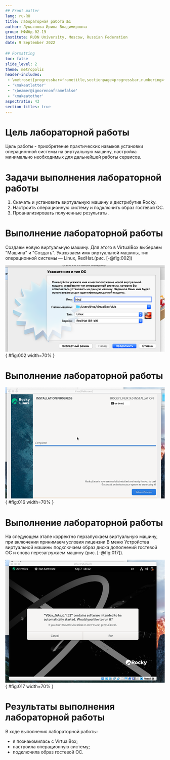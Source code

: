 ```yaml
---
## Front matter
lang: ru-RU
title: Лабораторная работа №1
author: Лукьянова Ирина Владимировна
group: НФИбд-02-19
institute: RUDN University, Moscow, Russian Federation
date: 9 September 2022

## Formatting
toc: false
slide_level: 2
theme: metropolis
header-includes: 
 - \metroset{progressbar=frametitle,sectionpage=progressbar,numbering=fraction}
 - '\makeatletter'
 - '\beamer@ignorenonframefalse'
 - '\makeatother'
aspectratio: 43
section-titles: true
---
```


# **Цель лабораторной работы**

Цель работы - приобретение практических навыков установки операционной системы на виртуальную машину, настройка минимально необходимых для дальнейшей работы сервисов.

# **Задачи выполнения лабораторной работы**

1. Скачать и установить виртуальную машину и дистрибутив Rocky.
2. Настроить операционную систему и подключить образ гостевой ОС.
3. Проанализировать полученные результаты.

# **Выполнение лабораторной работы**

Создаем новую виртуальную машину. Для этого в VirtualBox выбераем "Машина" и "Создать".
Указываем имя виртуальной машины, тип операционной системы — Linux, RedHat.(рис. [-@fig:002])

![Окно «Имя машины и тип ОС»](screen/2.png){ #fig:002 width=70% }

# **Выполнение лабораторной работы**

![Завершение установки ОС](screen/16.png){ #fig:016 width=70% }

# **Выполнение лабораторной работы**

На следующем этапе корректно перзапускаем виртуальную машину, при включении принимаем условия лицензии
В меню Устройства виртуальной машины подключаем образ диска дополнений гостевой ОС и снова перезагружаем машину (рис. [-@fig:017]).

![Запуск образа диска дополнений гостевой ОС](screen/17.png){ #fig:017 width=70% }
  
# **Результаты выполнения лабораторной работы**

В ходе выполнения лабораторной работы:

- я познакомилась с VirtualBox;
- настроила операционную систему;
- подключила образ гостевой ОС.